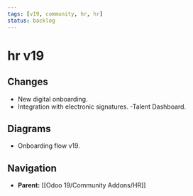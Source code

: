 ```yaml
---
tags: [v19, community, hr, hr]
status: backlog
---
```

# hr v19

## Changes
- New digital onboarding.
- Integration with electronic signatures.
-Talent Dashboard.

## Diagrams
- Onboarding flow v19.






## Navigation
- **Parent:** [[Odoo 19/Community Addons/HR]]
